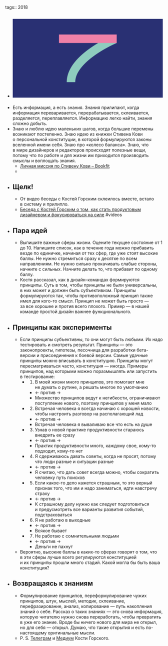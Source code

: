 tags:: 2018

- ![07.png](../assets/07_1690099824439_0.png)
	-
- Есть информация, а есть знания. Знания прилипают, когда информация переваривается, перерабатывается, склеивается, разделяется, переплавляется. Информацию легко найти, знания сложно добыть.
- Знаю и люблю идею маленьких шагов, когда большие перемены возникают постепенно. Знаю идею из книжки Стивена Кови о персональной конституции, в которой формулируются законы вселенной имени себя. Знаю про «колесо баланса». Знаю, что в мире дизайнеров и редакторов происходят полезные вещи, потому что по работе и для жизни им приходится производить смыслы и воплощать знания.
	- [Личная миссия по Стивену Кови – Bookfit](https://www.bookfit.ru/6701/)
	-
- ## Щелк!
	- От видео беседы с Костей Горским склеилось вместе, встало в систему и прилипло.
	- [Беседа с Костей Горским о том, как стать продуктовым дизайнером и фокусироваться на силе](https://www.youtube.com/watch?v=8zBOrahFBAU) #videos
- ## Пара идей
	- Выпишите важные сферы жизни. Оцените текущее состояние от 1 до 10. Напишите список, как в течение года можно прибавить везде по единичке, начиная от тех сфер, где уже стоят высокие баллы. Не нужно стремиться сразу к десятке по всем направлениям. Не нужно сильно прокачивать слабые стороны, начните с сильных. Начните делать то, что прибавит по одному баллу.
	- Костя рассказал, как в дизайн-командах формируются принципы. Суть в том, чтобы принципы не были универсальны, в них может и должен быть субъективизм. Принципы формулируются так, чтобы противоположный принцип также имел для кого-то смысл. Принцип не может быть просто — за все хорошее и против всего плохого. Пример — в нашей команде простой дизайн важнее функционального.
- ## Принципы как эксперименты
	- Если принципы субъективны, то они могут быть любыми. Их надо тестировать и смотреть результат. Принципы — это законопроекты, гипотезы, песочница для разработки бета-версии и присоединения к боевой версии. Самые удачные принципы можно вписывать в конституцию. Принципы могут пересматриваться часто, конституция — иногда. Примеры принципов, над которыми можно поразмышлять или запустить в тестирование:
		- 1) В моей жизни много принципов, это помогает мне не думать о рутине, а решать многое по умолчанию
			- ← против →
			- Множество принципов ведут к негибкости, ограничивают поступление нового, поэтому принципов у меня мало
		- 2) Встречая человека я всегда начинаю с хорошей новости, чтобы настроить разговор на располагающий лад
			- ← против →
			- Встречая человека я вываливаю все что есть на душе
		- 3) Узнав о новой практике продуктивности стараюсь внедрить ее сразу
			- ← против →
			- Практик продуктивности много, каждому свое, кому-то подходит, кому-то нет
		- 4) Я сдерживаюсь давать советы, когда не просят, потому что люди разные и ситуации разные
			- ← против →
			- Я считаю, что дать совет всегда можно, чтобы сократить человеку путь поисков
		- 5) Если какое-то дело кажется страшным, то это верный признак того, что им и надо заниматься, идти навстречу страху
			- ← против →
			- К страшному делу нужно как следует подготовиться и предусмотреть все варианты развития событий, подстраховаться
		- 6) Я не работаю в выходные
			- ← против →
			- Всякое бывает
		- 7) Не работаю с сомнительными людьми
			- ← против →
			- Деньги не пахнут
	- Вероятно, высокие баллы в каких-то сферах говорят о том, что в эти сферы лучше всего регулируются конституцией и их принципы прошли много стадий. Какой могла бы быть ваша конституция?
- ## Возвращаясь к знаниям
	- Формулирование принципов, переформулирование чужих принципов, штук, мыслей, методик, склеивание, перефразирование, анализ, копирование — путь накопления знаний о себе. Рассказ о таких знаниях — это снова информация, которую читателю нужно снова переработать, чтобы превратить в уже его знание. Вроде бы ничего нового для мира не открыл, но для себя — открыл. Думаю, что такие открытия и есть по-настоящему оригинальные мысли.
	- P. S. [Телеграм](https://t.me/desprod) и [Медиум](https://medium.com/@k00) Кости Горского.